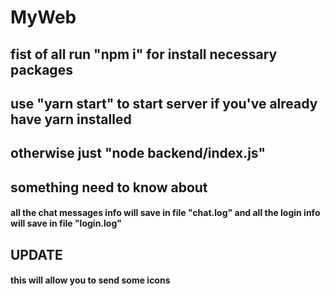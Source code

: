 # MyWeb

## fist of all run "npm i" for install necessary packages

## use "yarn start" to start server if you've already have yarn installed

## otherwise just "node backend/index.js"

## something need to know about

#### all the chat messages info will save in file "chat.log" and all the login info will save in file "login.log"

## UPDATE

#### this will allow you to send some icons
